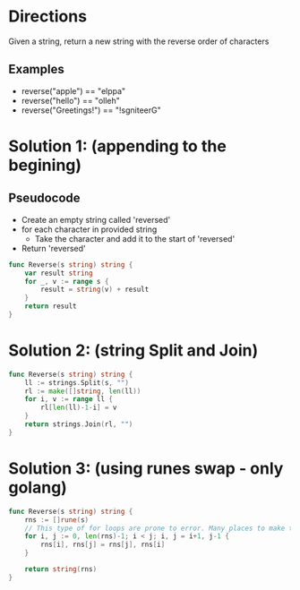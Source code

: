 # Directions

Given a string, return a new string with the reverse order of characters

## Examples

- reverse("apple") == "elppa"
- reverse("hello") == "olleh"
- reverse("Greetings!") == "!sgniteerG"

# Solution 1: (appending to the begining)

## Pseudocode

- Create an empty string called 'reversed'
- for each character in provided string
  - Take the character and add it to the start of 'reversed'
- Return 'reversed'

```go
func Reverse(s string) string {
    var result string
    for _, v := range s {
        result = string(v) + result
    }
    return result
}
```

# Solution 2: (string Split and Join)

```go
func Reverse(s string) string {
	ll := strings.Split(s, "")
	rl := make([]string, len(ll))
	for i, v := range ll {
		rl[len(ll)-1-i] = v
	}
	return strings.Join(rl, "")
}
```

# Solution 3: (using runes swap - only golang)

```go
func Reverse(s string) string {
	rns := []rune(s)
	// This type of for loops are prone to error. Many places to make typos
	for i, j := 0, len(rns)-1; i < j; i, j = i+1, j-1 {
		rns[i], rns[j] = rns[j], rns[i]
	}

	return string(rns)
}
```
